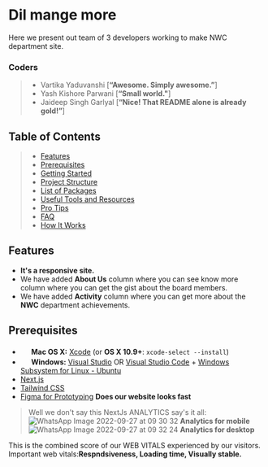 # Dil mange more 
 Here we present out team of 3 developers working to make NWC department site.<br>

### Coders
> - Vartika Yaduvanshi 
>[**“Awesome. Simply awesome.”**]<br> 
> - Yash Kishore Parwani
>[**“Small world."**]<br> 
> - Jaideep Singh Garlyal
> [**“Nice! That README alone is already gold!”**]<br>

Table of Contents
------------------

>- [Features](#features)
>- [Prerequisites](#prerequisites)
>- [Getting Started](#getting-started)
>- [Project Structure](#project-structure)
>- [List of Packages](#list-of-packages)
>- [Useful Tools and Resources](#useful-tools-and-resources)
>- [Pro Tips](#pro-tips)
>- [FAQ](#faq)
>- [How It Works](#how-it-works-mini-guides)

Features
-----------------
- **It's a responsive site.**
- We have added **About Us** column where you can see know more column where you can get the gist about the board members.
- We have added **Activity** column where you can get more about the **NWC** department achievements.

Prerequisites
----------------

 - <img src="http://deluge-torrent.org/images/apple-logo.gif" height="17">&nbsp;**Mac OS X:** [Xcode](https://itunes.apple.com/us/app/xcode/id497799835?mt=12) (or **OS X 10.9+**: `xcode-select --install`)
 - <img src="http://dc942d419843af05523b-ff74ae13537a01be6cfec5927837dcfe.r14.cf1.rackcdn.com/wp-content/uploads/windows-8-50x50.jpg" height="17">&nbsp;**Windows:** [Visual Studio](https://www.visualstudio.com/products/visual-studio-community-vs) OR [Visual Studio Code](https://code.visualstudio.com) + [Windows Subsystem for Linux - Ubuntu](https://docs.microsoft.com/en-us/windows/wsl/install-win10)
- [Next.js](https://nextjs.org/)
- [Tailwind CSS](https://tailwindcss.com/)
- [Figma for Prototyping](https://www.figma.com/)
**Does our website looks fast**
>Well we don't say this NextJs ANALYTICS say's it all:
![WhatsApp Image 2022-09-27 at 09 30 32](https://user-images.githubusercontent.com/71918370/192430597-00f8e445-61a6-4e13-8189-f95f78980925.jpeg)
**Analytics for mobile**
![WhatsApp Image 2022-09-27 at 09 32 24](https://user-images.githubusercontent.com/71918370/192430697-2a9b675e-020a-41ea-a2ac-94837573eb52.jpeg)
**Analytics for desktop**<br>

This is the combined score of our WEB VITALS experienced by our visitors.
Important web vitals:**Respndsiveness, Loading time, Visually stable.**
